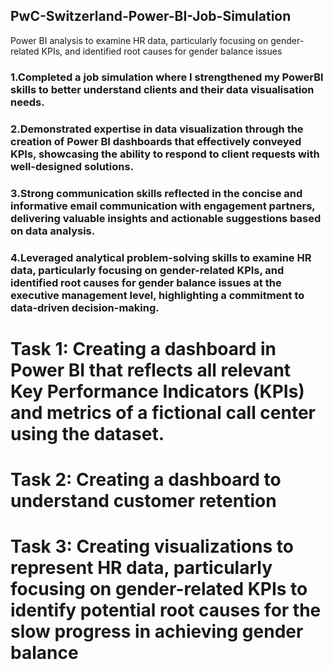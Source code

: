 ## PwC-Switzerland-Power-BI-Job-Simulation
Power BI analysis to examine HR data, particularly focusing on gender-related KPIs, and identified root causes for gender balance issues
### 1.Completed a job simulation where I strengthened my PowerBI skills to better understand clients and their data visualisation needs.
### 2.Demonstrated expertise in data visualization through the creation of Power BI dashboards that effectively conveyed KPIs, showcasing the ability to respond to client requests with well-designed solutions.
### 3.Strong communication skills reflected in the concise and informative email communication with engagement partners, delivering valuable insights and actionable suggestions based on data analysis.
### 4.Leveraged analytical problem-solving skills to examine HR data, particularly focusing on gender-related KPIs, and identified root causes for gender balance issues at the executive management level, highlighting a commitment to data-driven decision-making.
 

# Task 1: Creating a dashboard in Power BI  that reflects all relevant Key Performance Indicators (KPIs) and metrics of a fictional call center using the dataset.
# Task 2: Creating a dashboard to understand customer retention
# Task 3: Creating visualizations to represent HR data, particularly focusing on gender-related KPIs to identify potential root causes for the slow progress in achieving gender balance 
